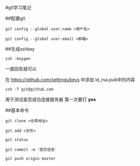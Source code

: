 #git学习笔记

##配置git

```
git config --global user.name <用户名>

git config --global user.email <邮箱>
```

##生成sshkey

```
ssh -keygen
```

一直回车就可以

在 https://github.com/settings/keys 中添加 id_rsa.pub中的内容

```
ssh -T git@github.com
```

用于测试是否成功连接服务器
第一次要打 **yes**

##基本命令

```
git clone <仓库地址>

git add <文件>

git status

git commit -m '提交信息'

git push origin master
```
